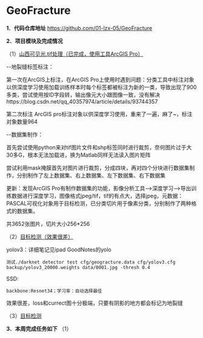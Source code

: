 # GeoFracture

**1**、**代码仓库地址**
https://github.com/01-lzx-05/GeoFracture

**2**、**项目模块及完成情况**

（1）<u>山西可见光.tif处理（已完成，使用工具ArcGIS Pro）</u>

  --地裂缝标签标注：
  
  第一次在ArcGIS上标注，在ArcGIS Pro上使用时遇到问题：分类工具中标注对象以供深度学习使用加载训练样本时每个标签都被标注为新的一类，导致出现了900多类，尝试使用按ID字段转，输出像元大小跟图像一致，没有解决https://blog.csdn.net/qq_40357974/article/details/93744357
     
  第二次标注 ArcGIS pro标注对象以供深度学习使用，重来了一遍，麻了~，标注对象数量964
      
  --数据集制作：
  
   首先尝试使用python来对tif图片文件和shp标签同时进行裁剪，奈何图片过于大30多G，根本无法加载进，换为Matlab同样无法读入图片矩阵
    
   尝试利用mask掩膜首先对图片进行裁剪，分成四块，再对四个分块进行数据集制作，分别制作了左上数据集、右上数据集、左下数据集、右下数据集
   
   更新：发现ArcGIS Pro有制作数据集的功能，影像分析工具-->深度学习-->导出训练数据进行深度学习，图像格式jpeg/tif，tif的有点大，选择jpeg，元数据：PASCAL可视化对象用于目标检测，已分类切片用于像素分类，分别制作了两种格式的数据集。
   
   共3652张图片，切片大小256*256
   
（2）<u>目标检测（效果很差）</u>

  yolov3：详细笔记见ipad GoodNotes的yolo

    测试./darknet detector test cfg/geogracture.data cfg/yolov3.cfg backup/yolov3_20000.weights data/0001.jpg -thresh 0.4

  SSD:
    
    backbone:Resnet34；学习率：自动选择最佳
    
   效果很差，loss和currect图十分极端，只要有阴影的地方都会标记为地裂缝
  
  
（3）<u>目标检测</u>
  
  
  
  **3**、**本周完成任务如下**
  （1）
